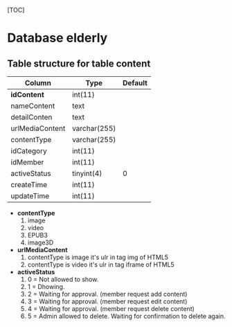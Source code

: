 [TOC]

# Database elderly

## Table structure for table content

| **Column**      | **Type**     | **Default** |
| --------------- | ------------ | ----------- |
| **idContent**   | int(11)      |             |
| nameContent     | text         |             |
| detailConten    | text         |             |
| urlMediaContent | varchar(255) |             |
| contentType     | varchar(255) |             |
| idCategory      | int(11)      |             |
| idMember        | int(11)      |             |
| activeStatus    | tinyint(4)   | 0           |
| createTime      | int(11)      |             |
| updateTime      | int(11)      |             |

* **contentType**
  1. image
  2. video
  3. EPUB3
  4. image3D
* **urlMediaContent**
  1. contentType is image it's ulr in tag img of HTML5
  2. contentType is video it's ulr in tag iframe of HTML5
* **activeStatus**
  1. 0 = Not allowed to show.
  2. 1 = Dhowing.
  3. 2 = Waiting for approval. (member request add content)
  4. 3 = Waiting for approval. (member request edit content)
  5. 4 = Waiting for approval. (member request delete content)
  6. 5 = Admin allowed to delete. Waiting for confirmation to delete again.
